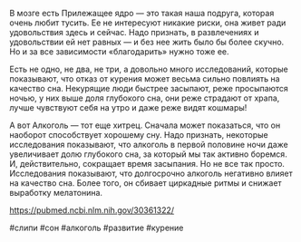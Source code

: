 В мозге есть Прилежащее ядро — это такая наша подруга, которая очень любит тусить. Ее не интересуют никакие риски, она живет ради удовольствия здесь и сейчас. Надо признать, в развлечениях и удовольствии ей нет равных — и без нее жить было бы более скучно. Но и за все зависимости «благодарить» нужно тоже ее. 


Есть не одно, не два, не три, а довольно много исследований, которые показывают, что отказ от курения может весьма сильно повлиять на качество сна. Некурящие люди быстрее засыпают, реже просыпаются ночью, у них выше доля глубокого сна, они реже страдают от храпа, лучше чувствуют себя на утро и даже реже видят кошмары! 


А вот Алкоголь — тот еще хитрец. Сначала может показаться, что он наоборот способствует хорошему сну. Надо признать, некоторые исследования показывают, что алкоголь в первой половине ночи даже увеличивает долю глубокого сна, за который мы так активно боремся. И, действительно, сокращает время засыпания. 
Но не все так просто. Исследования показывают, что долгосрочно алкоголь негативно влияет на качество сна. Более того, он сбивает циркадные ритмы и снижает выработку мелатонина. 

https://pubmed.ncbi.nlm.nih.gov/30361322/


#слипи #сон #алкоголь #развитие #курение

